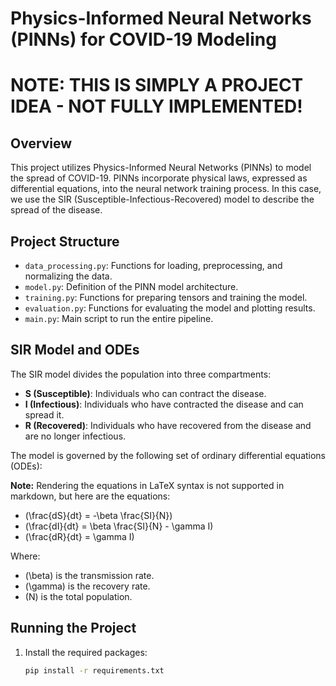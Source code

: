 # Physics-Informed Neural Networks (PINNs) for COVID-19 Modeling
# NOTE: THIS IS SIMPLY A PROJECT IDEA - NOT FULLY IMPLEMENTED!
## Overview 

This project utilizes Physics-Informed Neural Networks (PINNs) to model the spread of COVID-19. PINNs incorporate physical laws, expressed as differential equations, into the neural network training process. In this case, we use the SIR (Susceptible-Infectious-Recovered) model to describe the spread of the disease.

## Project Structure

- `data_processing.py`: Functions for loading, preprocessing, and normalizing the data.
- `model.py`: Definition of the PINN model architecture.
- `training.py`: Functions for preparing tensors and training the model.
- `evaluation.py`: Functions for evaluating the model and plotting results.
- `main.py`: Main script to run the entire pipeline.

## SIR Model and ODEs

The SIR model divides the population into three compartments:
- **S (Susceptible)**: Individuals who can contract the disease.
- **I (Infectious)**: Individuals who have contracted the disease and can spread it.
- **R (Recovered)**: Individuals who have recovered from the disease and are no longer infectious.

The model is governed by the following set of ordinary differential equations (ODEs):

**Note:** Rendering the equations in LaTeX syntax is not supported in markdown, but here are the equations:

- \(\frac{dS}{dt} = -\beta \frac{SI}{N}\)
- \(\frac{dI}{dt} = \beta \frac{SI}{N} - \gamma I\)
- \(\frac{dR}{dt} = \gamma I\)

Where:
- \(\beta\) is the transmission rate.
- \(\gamma\) is the recovery rate.
- \(N\) is the total population.

## Running the Project

1. Install the required packages:
   ```sh
   pip install -r requirements.txt
